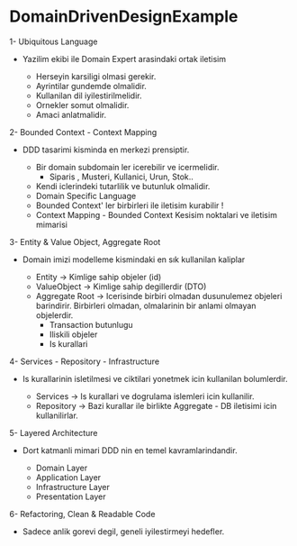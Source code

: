 # DomainDrivenDesignExample
1- Ubiquitous Language

* Yazilim ekibi ile Domain Expert arasindaki ortak iletisim

	- Herseyin karsiligi olmasi gerekir.
	- Ayrintilar gundemde olmalidir.
	- Kullanilan dil iyilestirilmelidir.
	- Ornekler somut olmalidir.
	- Amaci anlatmalidir.


2- Bounded Context - Context Mapping

* DDD tasarimi kisminda en merkezi prensiptir.
	
	- Bir domain subdomain ler icerebilir ve icermelidir.
		* Siparis , Musteri, Kullanici, Urun, Stok..
	- Kendi iclerindeki tutarlilik ve butunluk olmalidir.
	- Domain Specific Language
	- Bounded Context' ler birbirleri ile iletisim kurabilir !
	- Context Mapping - Bounded Context Kesisim noktalari ve iletisim mimarisi


3- Entity & Value Object, Aggregate Root

* Domain imizi modelleme kismindaki en sık kullanilan kaliplar

	- Entity -> Kimlige sahip objeler (id)
	- ValueObject -> Kimlige sahip degillerdir (DTO)
	- Aggregate Root -> Icerisinde birbiri olmadan dusunulemez objeleri barindirir. Birbirleri olmadan, olmalarinin bir anlami olmayan objelerdir.
		* Transaction butunlugu
		* Iliskili objeler
		* Is kurallari


4- Services - Repository - Infrastructure

* Is kurallarinin isletilmesi ve ciktilari yonetmek icin kullanilan bolumlerdir.
	
	- Services -> Is kurallari ve dogrulama islemleri icin kullanilir.
	- Repository -> Bazi kurallar ile birlikte Aggregate - DB iletisimi icin kullanilirlar.


5- Layered Architecture

* Dort katmanli mimari DDD nin en temel kavramlarindandir.
	
	- Domain Layer
	- Application Layer
	- Infrastructure Layer
	- Presentation Layer


6- Refactoring, Clean & Readable Code

* Sadece anlik gorevi degil, geneli iyilestirmeyi hedefler.
